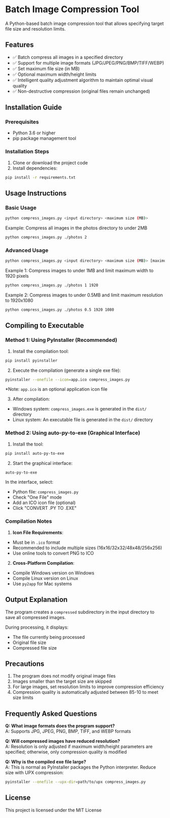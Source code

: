 # Batch Image Compression Tool

A Python-based batch image compression tool that allows specifying target file size and resolution limits.

## Features

- ✅ Batch compress all images in a specified directory
- ✅ Support for multiple image formats (JPG/JPEG/PNG/BMP/TIFF/WEBP)
- ✅ Set maximum file size (in MB)
- ✅ Optional maximum width/height limits
- ✅ Intelligent quality adjustment algorithm to maintain optimal visual quality
- ✅ Non-destructive compression (original files remain unchanged)

## Installation Guide

### Prerequisites

- Python 3.6 or higher
- pip package management tool

### Installation Steps

1. Clone or download the project code
2. Install dependencies:

```bash
pip install -r requirements.txt
```

## Usage Instructions

### Basic Usage

```bash
python compress_images.py <input directory> <maximum size (MB)>
```
Example: Compress all images in the photos directory to under 2MB

```bash
python compress_images.py ./photos 2
```

### Advanced Usage

```bash
python compress_images.py <input directory> <maximum size (MB)> [maximum width] [maximum height]
```
Example 1: Compress images to under 1MB and limit maximum width to 1920 pixels

```bash
python compress_images.py ./photos 1 1920
```
Example 2: Compress images to under 0.5MB and limit maximum resolution to 1920x1080

```bash
python compress_images.py ./photos 0.5 1920 1080
```

## Compiling to Executable

### Method 1: Using PyInstaller (Recommended)

1. Install the compilation tool:
```bash
pip install pyinstaller
```
2. Execute the compilation (generate a single exe file):
```bash
pyinstaller --onefile --icon=app.ico compress_images.py
```
*Note: `app.ico` is an optional application icon file

3. After compilation:
 - Windows system: `compress_images.exe` is generated in the `dist/` directory
 - Linux system: An executable file is generated in the `dist/` directory

### Method 2: Using auto-py-to-exe (Graphical Interface)

1. Install the tool:
```bash
pip install auto-py-to-exe
```
2. Start the graphical interface:
```bash
auto-py-to-exe
```
In the interface, select:
- Python file: `compress_images.py`
- Check "One File" mode
- Add an ICO icon file (optional)
- Click "CONVERT .PY TO .EXE"

### Compilation Notes

1. **Icon File Requirements**:
 - Must be in `.ico` format
 - Recommended to include multiple sizes (16x16/32x32/48x48/256x256)
 - Use online tools to convert PNG to ICO

2. **Cross-Platform Compilation**:
 - Compile Windows version on Windows
 - Compile Linux version on Linux
 - Use `py2app` for Mac systems

## Output Explanation

The program creates a `compressed` subdirectory in the input directory to save all compressed images.

During processing, it displays:
- The file currently being processed
- Original file size
- Compressed file size

## Precautions

1. The program does not modify original image files
2. Images smaller than the target size are skipped
3. For large images, set resolution limits to improve compression efficiency
4. Compression quality is automatically adjusted between 85-10 to meet size limits

## Frequently Asked Questions

**Q: What image formats does the program support?**  
A: Supports JPG, JPEG, PNG, BMP, TIFF, and WEBP formats  

**Q: Will compressed images have reduced resolution?**  
A: Resolution is only adjusted if maximum width/height parameters are specified; otherwise, only compression quality is modified  

**Q: Why is the compiled exe file large?**  
A: This is normal as PyInstaller packages the Python interpreter. Reduce size with UPX compression:
```bash
pyinstaller --onefile --upx-dir=path/to/upx compress_images.py
```

## License

This project is licensed under the MIT License
